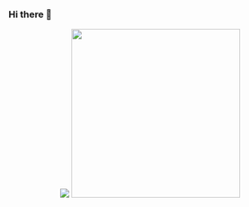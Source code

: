 
### Hi there 👋

<p align="center">
<img src ="https://c.tenor.com/71O-eBqXONcAAAAd/wasted-hungover.gif"/> 
  <img src="https://www.spriters-resource.com/resources/sheet_icons/78/81088.png" width = 300/>
</p>

<!--
**PabloR9080/PabloR9080** is a ✨ _special_ ✨ repository because its `README.md` (this file) appears on your GitHub profile.

Here are some ideas to get you started:

- 🔭 I’m currently working on ...
- 🌱 I’m currently learning ...
- 👯 I’m looking to collaborate on ...
- 🤔 I’m looking for help with ...
- 💬 Ask me about ...
- 📫 How to reach me: ...
- 😄 Pronouns: ...
- ⚡ Fun fact: ...
-->
